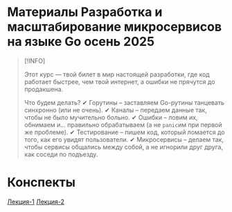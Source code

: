 # Материалы Разработка и масштабирование микросервисов на языке Go осень 2025

> [!INFO]
> 
> Этот курс — твой билет в мир настоящей разработки, где код работает быстрее, чем твой интернет, а ошибки не прячутся до продакшена.
>
> Что будем делать?
> ✔ Горутины – заставляем Go-рутины танцевать синхронно (или не очень).
> ✔ Каналы – передаем данные так, чтобы не было мучительно больно.
> ✔ Ошибки – ловим их, обнимаем и… правильно обрабатываем (а не `panic`им при первой же проблеме).
> ✔ Тестирование – пишем код, который ломается до того, как его увидят пользователи.
> ✔ Микросервисы – делаем так, чтобы сервисы общались между собой, а не игнорили друг друга, как соседи по подъезду.

# Конспекты
[Лекция-1](./lecture-1/README.md)
[Лекция-2](./lecture-2/README.md)